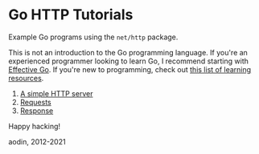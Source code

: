 Go HTTP Tutorials
====

Example Go programs using the `net/http` package.

This is not an introduction to the Go programming language. If you're an experienced programmer looking to learn Go, I recommend starting with [Effective Go](https://golang.org/doc/effective_go.html). If you're new to programming, check out [this list of learning resources](https://github.com/golang/go/wiki/Learn).

1. [A simple HTTP server](/01_handler/)
1. [Requests](/02_request/)
1. [Response](/03_response/)


Happy hacking!

aodin, 2012-2021
